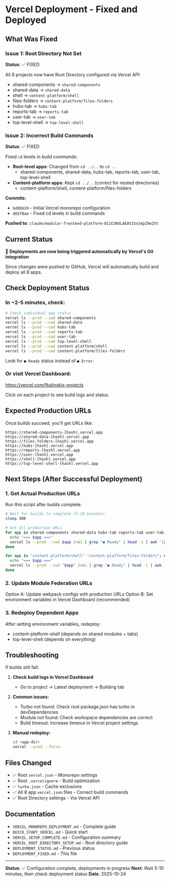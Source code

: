 # Vercel Deployment - Fixed and Deployed

## What Was Fixed

### Issue 1: Root Directory Not Set
**Status**: ✅ FIXED

All 8 projects now have Root Directory configured via Vercel API:
- shared-components → `shared-components`
- shared-data → `shared-data`
- shell → `content-platform/shell`
- files-folders → `content-platform/files-folders`
- hubs-tab → `hubs-tab`
- reports-tab → `reports-tab`
- user-tab → `user-tab`
- top-level-shell → `top-level-shell`

### Issue 2: Incorrect Build Commands
**Status**: ✅ FIXED

Fixed `cd` levels in build commands:
- **Root-level apps**: Changed from `cd ../..` to `cd ..`
  - shared-components, shared-data, hubs-tab, reports-tab, user-tab, top-level-shell
- **Content-platform apps**: Kept `cd ../..` (correct for nested directories)
  - content-platform/shell, content-platform/files-folders

**Commits:**
- `bddbb19` - Initial Vercel monorepo configuration
- `d65f8ae` - Fixed cd levels in build commands

**Pushed to**: `claude/modular-frontend-platform-011CUNdLAE8t1SsS4pZ9e25t`

## Current Status

🔄 **Deployments are now being triggered automatically by Vercel's Git integration**

Since changes were pushed to GitHub, Vercel will automatically build and deploy all 8 apps.

## Check Deployment Status

### In ~2-5 minutes, check:

```bash
# Check individual app status
vercel ls --prod --cwd shared-components
vercel ls --prod --cwd shared-data
vercel ls --prod --cwd hubs-tab
vercel ls --prod --cwd reports-tab
vercel ls --prod --cwd user-tab
vercel ls --prod --cwd top-level-shell
vercel ls --prod --cwd content-platform/shell
vercel ls --prod --cwd content-platform/files-folders
```

Look for `● Ready` status instead of `● Error`.

### Or visit Vercel Dashboard:

https://vercel.com/fkalinskis-projects

Click on each project to see build logs and status.

## Expected Production URLs

Once builds succeed, you'll get URLs like:

```
https://shared-components-[hash].vercel.app
https://shared-data-[hash].vercel.app
https://files-folders-[hash].vercel.app
https://hubs-[hash].vercel.app
https://reports-[hash].vercel.app
https://user-[hash].vercel.app
https://shell-[hash].vercel.app
https://top-level-shell-[hash].vercel.app
```

## Next Steps (After Successful Deployment)

### 1. Get Actual Production URLs

Run this script after builds complete:

```bash
# Wait for builds to complete (5-10 minutes)
sleep 300

# Get all production URLs
for app in shared-components shared-data hubs-tab reports-tab user-tab top-level-shell; do
  echo "=== $app ==="
  vercel ls --prod --cwd $app 2>&1 | grep "● Ready" | head -1 | awk '{print $2}'
done

for app in "content-platform/shell" "content-platform/files-folders"; do
  echo "=== $app ==="
  vercel ls --prod --cwd "$app" 2>&1 | grep "● Ready" | head -1 | awk '{print $2}'
done
```

### 2. Update Module Federation URLs

Option A: Update webpack configs with production URLs
Option B: Set environment variables in Vercel Dashboard (recommended)

### 3. Redeploy Dependent Apps

After setting environment variables, redeploy:
- content-platform-shell (depends on shared modules + tabs)
- top-level-shell (depends on everything)

## Troubleshooting

If builds still fail:

1. **Check build logs in Vercel Dashboard**
   - Go to project → Latest deployment → Building tab

2. **Common issues:**
   - Turbo not found: Check root package.json has turbo in devDependencies
   - Module not found: Check workspace dependencies are correct
   - Build timeout: Increase timeout in Vercel project settings

3. **Manual redeploy:**
   ```bash
   cd <app-dir>
   vercel --prod --force
   ```

## Files Changed

- ✅ Root `vercel.json` - Monorepo settings
- ✅ Root `.vercelignore` - Build optimization
- ✅ `turbo.json` - Cache exclusions
- ✅ All 8 app `vercel.json` files - Correct build commands
- ✅ Root Directory settings - Via Vercel API

## Documentation

- `VERCEL_MONOREPO_DEPLOYMENT.md` - Complete guide
- `QUICK_START_VERCEL.md` - Quick start
- `VERCEL_SETUP_COMPLETE.md` - Configuration summary
- `VERCEL_ROOT_DIRECTORY_SETUP.md` - Root directory guide
- `DEPLOYMENT_STATUS.md` - Previous status
- `DEPLOYMENT_FIXED.md` - This file

---

**Status**: ✅ Configuration complete, deployments in progress
**Next**: Wait 5-10 minutes, then check deployment status
**Date**: 2025-10-24
